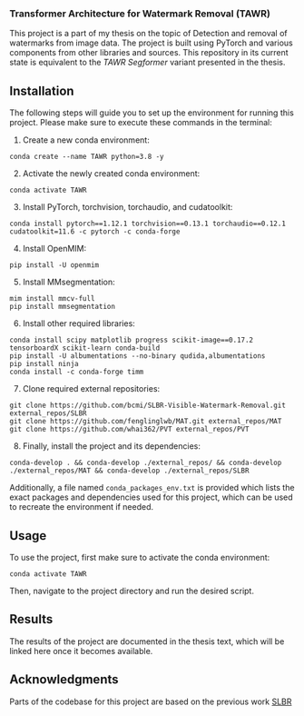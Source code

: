 ### Transformer Architecture for Watermark Removal (TAWR)
This project is a part of my thesis on the topic of Detection and removal of watermarks from image data. The project is built using PyTorch and various components from other libraries and sources. This repository in its current state is equivalent to the *TAWR Segformer* variant presented in the thesis. 

## Installation
The following steps will guide you to set up the environment for running this project. Please make sure to execute these commands in the terminal:

1. Create a new conda environment:
```
conda create --name TAWR python=3.8 -y
```

2. Activate the newly created conda environment:
```
conda activate TAWR
```

3. Install PyTorch, torchvision, torchaudio, and cudatoolkit:
```
conda install pytorch==1.12.1 torchvision==0.13.1 torchaudio==0.12.1 cudatoolkit=11.6 -c pytorch -c conda-forge
```

4. Install OpenMIM:
```
pip install -U openmim
```

5. Install MMsegmentation:
```
mim install mmcv-full
pip install mmsegmentation
```

6. Install other required libraries:
```
conda install scipy matplotlib progress scikit-image==0.17.2 tensorboardX scikit-learn conda-build
pip install -U albumentations --no-binary qudida,albumentations
pip install ninja
conda install -c conda-forge timm
```

7. Clone required external repositories:
```
git clone https://github.com/bcmi/SLBR-Visible-Watermark-Removal.git external_repos/SLBR
git clone https://github.com/fenglinglwb/MAT.git external_repos/MAT
git clone https://github.com/whai362/PVT external_repos/PVT
```

8. Finally, install the project and its dependencies:
```
conda-develop . && conda-develop ./external_repos/ && conda-develop ./external_repos/MAT && conda-develop ./external_repos/SLBR
```

Additionally, a file named `conda_packages_env.txt` is provided which lists the exact packages and dependencies used for this project, which can be used to recreate the environment if needed.

## Usage
To use the project, first make sure to activate the conda environment:
```
conda activate TAWR
```
Then, navigate to the project directory and run the desired script.

## Results
The results of the project are documented in the thesis text, which will be linked here once it becomes available.

## Acknowledgments
Parts of the codebase for this project are based on the previous work [SLBR](https://github.com/bcmi/SLBR-Visible-Watermark-Removal)
